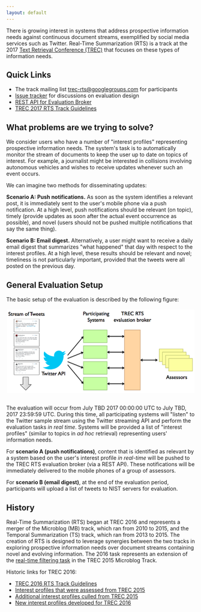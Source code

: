 ```yaml
---
layout: default
---
```


There is growing interest in systems that address prospective
information needs against continuous document streams, exemplified by
social media services such as Twitter. Real-Time Summarization (RTS)
is a track at the 2017 [Text Retrieval Conference
(TREC)](http://trec.nist.gov) that focuses on these types of
information needs.

## Quick Links

+ The track mailing list [trec-rts@googlegroups.com](https://groups.google.com/forum/#!forum/trec-rts) for participants
+ [Issue tracker](https://github.com/trecrts/trecrts.github.io/issues) for discussions on evaluation design
+ [REST API for Evaluation Broker](https://github.com/trecrts/trecrts-eval/tree/master/trecrts-server)
+ [TREC 2017 RTS Track Guidelines](TREC2017-RTS-guidelines.html)

## What problems are we trying to solve?

We consider users who have a number of "interest profiles"
representing prospective information needs. The system's task is to
automatically monitor the stream of documents to keep the user up to
date on topics of interest. For example, a journalist might be
interested in collisions involving autonomous vehicles and wishes to
receive updates whenever such an event occurs.

We can imagine two methods for disseminating updates:

**Scenario A: Push notifications.** As soon as the system identifies a
relevant post, it is immediately sent to the user's mobile phone via a
push notification. At a high level, push notifications should be
relevant (on topic), timely (provide updates as soon after the actual
event occurrence as possible), and novel (users should not be pushed
multiple notifications that say the same thing).

**Scenario B: Email digest.** Alternatively, a user might want to
receive a daily email digest that summarizes "what happened" that day
with respect to the interest profiles. At a high level, these results
should be relevant and novel; timeliness is not particularly
important, provided that the tweets were all posted on the previous
day.

## General Evaluation Setup

The basic setup of the evaluation is described by the following
figure:

<center><img style="padding-bottom: 15px; padding-top: 5px" src="trecrts-setup.png" width="500px"></center>

The evaluation will occur from July TBD 2017 00:00:00 UTC to July TBD, 2017 23:59:59 UTC.
During this time, all participating systems
will "listen" to the Twitter sample stream using the Twitter streaming
API and perform the evaluation tasks *in real time*. Systems
will be provided a list of "interest profiles" (similar to topics in
*ad hoc* retrieval) representing users' information needs.

For **scenario A (push notifications)**, content that is identified as
relevant by a system based on the user's interest profile *in
real-time* will be pushed to the TREC RTS evaluation broker (via a
REST API). These notifications will be immediately delivered to the
mobile phones of a group of assessors.

For **scenario B (email digest)**, at the end of the evaluation
period, participants will upload a list of tweets to NIST servers for
evaluation.

## History

Real-Time Summarization (RTS) began at TREC 2016 and represents a
merger of the Microblog (MB) track, which ran from 2010 to 2015, and
the Temporal Summarization (TS) track, which ran from 2013 to 2015.
The creation of RTS is designed to leverage synergies between the two
tracks in exploring prospective information needs over document
streams containing novel and evolving information. The 2016 task
represents an extension of the [real-time filtering
task](https://github.com/lintool/twitter-tools/wiki/TREC-2015-Track-Guidelines)
in the TREC 2015 Microblog Track.

Historic links for TREC 2016:

+ [TREC 2016 RTS Track Guidelines](TREC2016-RTS-guidelines.html)
+ [Interest profiles that were assessed from TREC 2015](TREC2015-MB-eval-topics.json)
+ [Additional interest profiles culled from TREC 2015](TREC2015-MB-noeval-topics-culled.json)
+ [New interest profiles developed for TREC 2016](TREC2016-RTS-topics.json)
